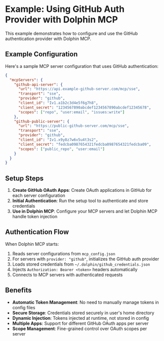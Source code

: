 # Example: Using GitHub Auth Provider with Dolphin MCP

This example demonstrates how to configure and use the GitHub authentication provider with Dolphin MCP.

## Example Configuration

Here's a sample MCP server configuration that uses GitHub authentication:

```json
{
  "mcpServers": {
    "github-api-server": {
      "url": "https://api.example-github-server.com/mcp/sse",
      "transport": "sse",
      "provider": "github",
      "client_id": "Iv1.a1b2c3d4e5f6g7h8",
      "client_secret": "1234567890abcdef1234567890abcdef12345678",
      "scopes": ["repo", "user:email", "issues:write"]
    },
    "github-public-server": {
      "url": "https://public-github-server.com/mcp/sse",
      "transport": "sse", 
      "provider": "github",
      "client_id": "Iv1.x9y8z7w6v5u4t3s2",
      "client_secret": "fedcba0987654321fedcba0987654321fedcba09",
      "scopes": ["public_repo", "user:email"]
    }
  }
}
```

## Setup Steps

1. **Create GitHub OAuth Apps**: Create OAuth applications in GitHub for each server configuration
2. **Initial Authentication**: Run the setup tool to authenticate and store credentials
3. **Use in Dolphin MCP**: Configure your MCP servers and let Dolphin MCP handle token injection

## Authentication Flow

When Dolphin MCP starts:

1. Reads server configurations from `mcp_config.json`
2. For servers with `provider: "github"`, initializes the GitHub auth provider
3. Loads stored credentials from `~/.dolphin/github_credentials.json`
4. Injects `Authorization: Bearer <token>` headers automatically
5. Connects to MCP servers with authenticated requests

## Benefits

- **Automatic Token Management**: No need to manually manage tokens in config files
- **Secure Storage**: Credentials stored securely in user's home directory
- **Dynamic Injection**: Tokens injected at runtime, not stored in config
- **Multiple Apps**: Support for different GitHub OAuth apps per server
- **Scope Management**: Fine-grained control over OAuth scopes per server